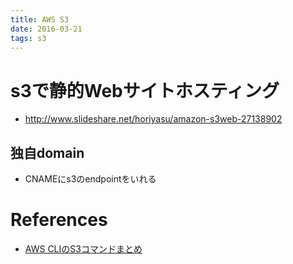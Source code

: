 ```yaml
---
title: AWS S3
date: 2016-03-21
tags: s3
---
```


# s3で静的Webサイトホスティング

+ <http://www.slideshare.net/horiyasu/amazon-s3web-27138902>


## 独自domain

+ CNAMEにs3のendpointをいれる


# References

+ [AWS CLIのS3コマンドまとめ](http://www.task-notes.com/entry/20150904/1441335600)
